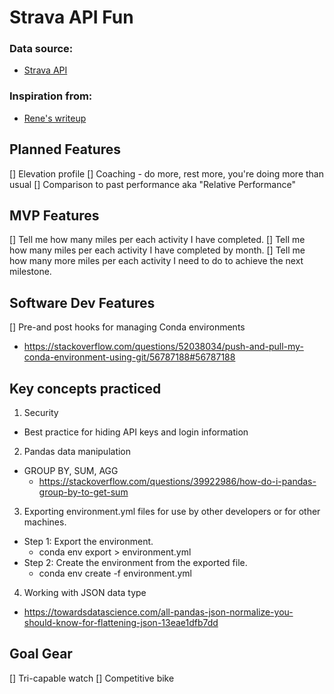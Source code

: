 # Strava API Fun

### Data source: 
- [Strava API](https://developers.strava.com/)
### Inspiration from: 
- [Rene's writeup](https://towardsdatascience.com/visualize-your-strava-data-on-an-interactive-map-with-python-92c1ce69e91d)

## Planned Features
[] Elevation profile
[] Coaching - do more, rest more, you're doing more than usual
[] Comparison to past performance aka "Relative Performance"

## MVP Features
[] Tell me how many miles per each activity I have completed.
[] Tell me how many miles per each activity I have completed by month.
[] Tell me how many more miles per each activity I need to do to achieve the next milestone.

## Software Dev Features
[] Pre-and post hooks for managing Conda environments
- https://stackoverflow.com/questions/52038034/push-and-pull-my-conda-environment-using-git/56787188#56787188


## Key concepts practiced
1. Security
- Best practice for hiding API keys and login information
2. Pandas data manipulation
- GROUP BY, SUM, AGG
    - https://stackoverflow.com/questions/39922986/how-do-i-pandas-group-by-to-get-sum
3. Exporting environment.yml files for use by other developers or for other machines.
- Step 1: Export the environment.
    - conda env export > environment.yml
- Step 2: Create the environment from the exported file.
    - conda env create -f environment.yml
4. Working with JSON data type
- https://towardsdatascience.com/all-pandas-json-normalize-you-should-know-for-flattening-json-13eae1dfb7dd
## Goal Gear
[] Tri-capable watch
[] Competitive bike